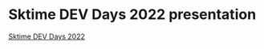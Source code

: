 # Sktime DEV Days 2022 presentation

[Sktime DEV Days 2022](https://github.com/sktime/community-org/blob/main/events/sktime-dev-days-2022.md)
